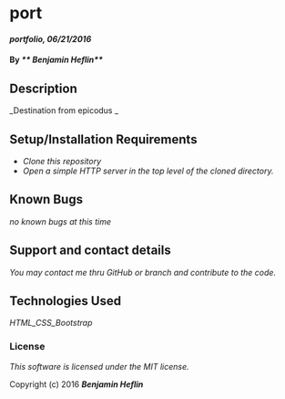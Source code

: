 # port

#### _portfolio, 06/21/2016_

#### By _** Benjamin Heflin**_

## Description

_Destination from epicodus _

## Setup/Installation Requirements

* _Clone this repository_
* _Open a simple HTTP server in the top level of the cloned directory._

## Known Bugs

_no known bugs at this time_

## Support and contact details

_You may contact me thru GitHub or branch and contribute to the code._

## Technologies Used

_HTML_CSS_Bootstrap_

### License

*This software is licensed under the MIT license.*

Copyright (c) 2016 **_Benjamin Heflin_**
